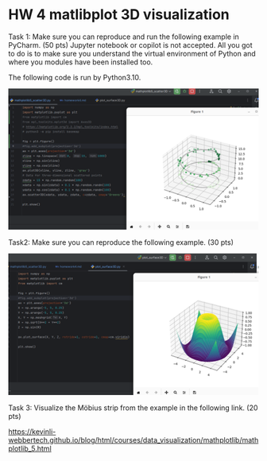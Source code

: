 # HW 4 matlibplot 3D visualization

Task 1: Make sure you can reproduce and run the following example in PyCharm. (50 pts)
Jupyter notebook or copilot is not accepted. All you got to do is to make sure you understand the virtual
environment of Python and where you modules have been installed too.

The following code is run by Python3.10.

![HW4_1.png](../../../../images/data_visualization/homework/HW4_1.png)

Task2: Make sure you can reproduce the following example. (30 pts)

![HW4_2.png](../../../../images/data_visualization/homework/HW4_2.png)

Task 3: Visualize the Möbius strip from the example in the following link. (20 pts)

https://kevinli-webbertech.github.io/blog/html/courses/data_visualization/mathplotlib/mathplotlib_5.html




